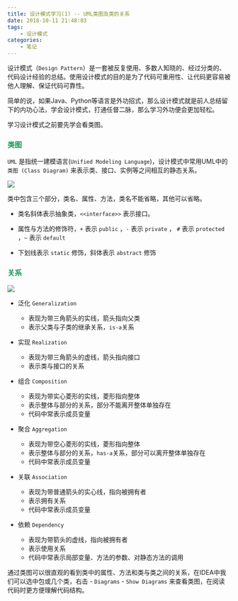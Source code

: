 ```yaml
---
title: 设计模式学习(1) -- UML类图及类的关系
date: 2018-10-11 21:48:03
tags:
    - 设计模式
categories:
    - 笔记
---
```


设计模式（``Design Pattern``）是一套被反复使用、多数人知晓的、经过分类的、代码设计经验的总结。使用设计模式的目的是为了代码可重用性、让代码更容易被他人理解、保证代码可靠性。

简单的说，如果Java、Python等语言是外功招式，那么设计模式就是前人总结留下的内功心法，学会设计模式，打通任督二脉，那么学习外功便会更加轻松。

学习设计模式之前要先学会看类图。

<!-- more -->

### <font color = "#159957">类图</font>

``UML`` 是指统一建模语言(``Unified Modeling Language``)，设计模式中常用UML中的 ``类图 (Class Diagram)`` 来表示类、接口、实例等之间相互的静态关系。

![](/images/article_pictures/class_diagram_1.png)

类中包含三个部分，类名、属性、方法，类名不能省略，其他可以省略。

- 类名斜体表示抽象类，``<<interface>>`` 表示接口。

- 属性与方法的修饰符，``+`` 表示 ``public`` ，``-`` 表示 ``private`` ， ``#`` 表示 ``protected`` ，``~`` 表示 ``default`` 

- 下划线表示 ``static`` 修饰，斜体表示 ``abstract`` 修饰

### <font color = "#159957">关系</font>

![](/images/article_pictures/class_diagram.png)


- 泛化 ``Generalization``
    - 表现为带三角箭头的实线，箭头指向父类
    - 表示父类与子类的继承关系，``is-a``关系


- 实现 ``Realization``
    - 表现为带三角箭头的虚线，箭头指向接口
    - 表示类与接口的关系


- 组合 ``Composition``
    - 表现为带实心菱形的实线，菱形指向整体
    - 表示整体与部分的关系，部分不能离开整体单独存在
    - 代码中常表示成员变量


- 聚合 ``Aggregation``
    - 表现为带空心菱形的实线，菱形指向整体
    - 表示整体与部分的关系，``has-a``关系，部分可以离开整体单独存在
    - 代码中常表示成员变量


- 关联 ``Association``
    - 表现为带普通箭头的实心线，指向被拥有者
    - 表示拥有关系
    - 代码中常表示成员变量


- 依赖 ``Dependency``
    - 表现为带箭头的虚线，指向被拥有者
    - 表示使用关系
    - 代码中常表示局部变量、方法的参数、对静态方法的调用


通过类图可以很直观的看到类中的属性、方法和类与类之间的关系，在IDEA中我们可以选中包或几个类，右击 - ``Diagrams`` - ``Show Diagrams`` 来查看类图，在阅读代码时更方便理解代码结构。

